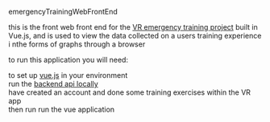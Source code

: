 emergencyTrainingWebFrontEnd

this is the front web front end for the [VR emergency training project](https://github.com/shoshanimayan/VR-Emergency-Training) built in Vue.js, and is used to view the data collected on a users training experience i nthe forms of graphs through a browser

to run this application you will need:

to set up [vue.js](https://vuejs.org/v2/guide/installation.html) in your environment<br/> 
run the [backend api locally](https://github.com/shoshanimayan/EmergencyTrainingBackend)\
have created an account and done some training exercises within the VR app\
then run run the vue application


